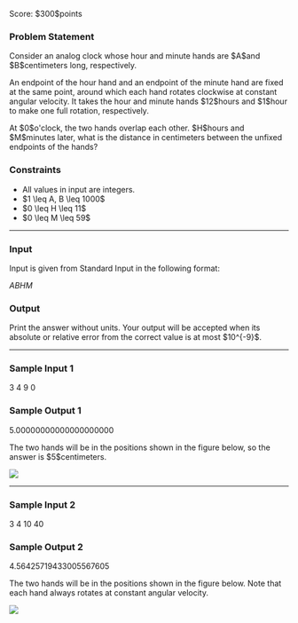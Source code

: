 
<div>

<span>

<span>

<p>
Score: $300$points
</p>

<div>

<section>

### **Problem Statement**

<p>
Consider an analog clock whose hour and minute hands are $A$and $B$centimeters long, respectively.
</p>

<p>
An endpoint of the hour hand and an endpoint of the minute hand are fixed at the same point, around which each hand rotates clockwise at constant angular velocity. It takes the hour and minute hands $12$hours and $1$hour to make one full rotation, respectively.
</p>

<p>
At $0$o'clock, the two hands overlap each other. $H$hours and $M$minutes later, what is the distance in centimeters between the unfixed endpoints of the hands?
</p>

</section>

</div>

<div>

<section>

### **Constraints**

<ul>

<li>
All values in input are integers.
</li>

<li>
$1 \leq A, B \leq 1000$
</li>

<li>
$0 \leq H \leq 11$
</li>

<li>
$0 \leq M \leq 59$
</li>

</ul>

</section>

</div>

---

<div>

<div>

<section>

### **Input**

<p>
Input is given from Standard Input in the following format:
</p>

<div>

$A$$B$$H$$M$
</div>

</section>

</div>

<div>

<section>

### **Output**

<p>
Print the answer without units. Your output will be accepted when its absolute or relative error from the correct value is at most $10^{-9}$.
</p>

</section>

</div>

</div>

---

<div>

<section>

### **Sample Input 1**

<div>

3 4 9 0

</div>

</section>

</div>

<div>

<section>

### **Sample Output 1**

<div>

5.00000000000000000000

</div>

<p>
The two hands will be in the positions shown in the figure below, so the answer is $5$centimeters.
</p>

<p>

<img src="https://img.atcoder.jp/ghi/when_a_nameless_star_falls_into_the_sky.png">

</img>

</p>

</section>

</div>

---

<div>

<section>

### **Sample Input 2**

<div>

3 4 10 40

</div>

</section>

</div>

<div>

<section>

### **Sample Output 2**

<div>

4.56425719433005567605

</div>

<p>
The two hands will be in the positions shown in the figure below. Note that each hand always rotates at constant angular velocity.
</p>

<p>

<img src="https://img.atcoder.jp/ghi/when_flower_petals_flutter.png">

</img>

</p>

</section>

</div>

</span>

</span>

</div>
